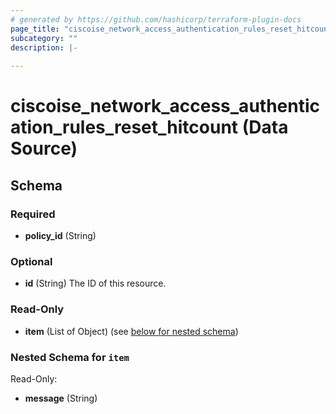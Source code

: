 ```yaml
---
# generated by https://github.com/hashicorp/terraform-plugin-docs
page_title: "ciscoise_network_access_authentication_rules_reset_hitcount Data Source - terraform-provider-ciscoise"
subcategory: ""
description: |-
  
---
```


# ciscoise_network_access_authentication_rules_reset_hitcount (Data Source)





<!-- schema generated by tfplugindocs -->
## Schema

### Required

- **policy_id** (String)

### Optional

- **id** (String) The ID of this resource.

### Read-Only

- **item** (List of Object) (see [below for nested schema](#nestedatt--item))

<a id="nestedatt--item"></a>
### Nested Schema for `item`

Read-Only:

- **message** (String)


